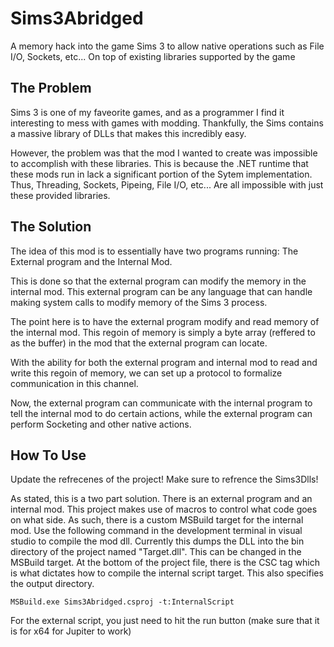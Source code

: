 # Sims3Abridged
A memory hack into the game Sims 3 to allow native operations such as File I/O, Sockets, etc... On top of existing libraries supported by the game

## The Problem

Sims 3 is one of my faveorite games, and as a programmer I find it interesting to mess with games with modding. Thankfully, the Sims contains a massive library of DLLs that makes this incredibly easy.

However, the problem was that the mod I wanted to create was impossible to accomplish with these libraries. This is because the .NET runtime that these mods run in lack a significant portion of the Sytem implementation. Thus, Threading, Sockets, Pipeing, File I/O, etc... Are all impossible with just these provided libraries.

## The Solution

The idea of this mod is to essentially have two programs running: The External program and the Internal Mod.

This is done so that the external program can modify the memory in the internal mod. This external program can be any language that can handle making system calls to modify memory of the Sims 3 process.

The point here is to have the external program modify and read memory of the internal mod. This regoin of memory is simply a byte array (reffered to as the buffer) in the mod that the external program can locate.

With the ability for both the external program and internal mod to read and write this regoin of memory, we can set up a protocol to formalize communication in this channel.

Now, the external program can communicate with the internal program to tell the internal mod to do certain actions, while the external program can perform Socketing and other native actions.

## How To Use

Update the refrecenes of the project! Make sure to refrence the Sims3Dlls!

As stated, this is a two part solution. There is an external program and an internal mod. This project makes use of macros to control what code goes on what side. As such, there is a custom MSBuild target for the internal mod. Use the following command in the development terminal in visual studio to compile the mod dll. Currently this dumps the DLL into the bin directory of the project named "Target.dll". This can be changed in the MSBuild target. At the bottom of the project file, there is the CSC tag which is what dictates how to compile the internal script target. This also specifies the output directory.

```
MSBuild.exe Sims3Abridged.csproj -t:InternalScript
```

For the external script, you just need to hit the run button (make sure that it is for x64 for Jupiter to work)
